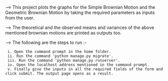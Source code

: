 --> This project plots the graphs for the Simple Brownian Motion and the Geometric Brownian Motion by taking the required parameters as inputs from the user.

 --> The theoretical and the observed means and variances of the above mentioned brownian motions are printed as outputs too.

 --> The following are the steps to run :-

     i. Open the command prompt in the home folder.
     ii. Run the command 'python manage.py migrate'.
     iii. Run the command 'python manage.py runserver'.
     iv. Open the localhost address mentioned in the command prompt.
     v. Finally give the inputs in all the required fields of the form and click submit. The output page opens as a result.